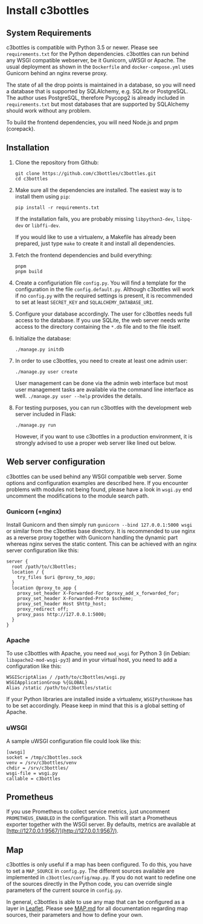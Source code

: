 # Install c3bottles

## System Requirements

c3bottles is compatible with Python 3.5 or newer. Please see `requirements.txt`
for the Python dependencies. c3bottles can run behind any WSGI compatible
webserver, be it Gunicorn, uWSGI or Apache. The usual deployment as shown in
the `Dockerfile` and `docker-compose.yml` uses Gunicorn behind an nginx reverse
proxy.

The state of all the drop points is maintained in a database, so you will need
a database that is supported by SQLAlchemy, e.g. SQLite or PostgreSQL. The
author uses PostgreSQL, therefore Psycopg2 is already included in
`requirements.txt` but most databases that are supported by SQLAlchemy should
work without any problem.

To build the frontend dependencies, you will need Node.js and pnpm (corepack).

## Installation

1.  Clone the repository from Github:

        git clone https://github.com/c3bottles/c3bottles.git
        cd c3bottles

2.  Make sure all the dependencies are installed. The easiest way is to
    install them using `pip`:

        pip install -r requirements.txt

    If the installation fails, you are probably missing `libpython3-dev`,
    `libpq-dev` or `libffi-dev`.

    If you would like to use a virtualenv, a Makefile has already been
    prepared, just type `make` to create it and install all dependencies.

3.  Fetch the frontend dependencies and build everything:

        pnpm
        pnpm build

4.  Create a configuriation file `config.py`. You will find a template for
    the configuration in the file `config.default.py`. Although c3bottles will
    work if no `config.py` with the required settings is present, it is
    recommended to set at least `SECRET_KEY` and `SQLALCHEMY_DATABASE_URI`.

5.  Configure your database accordingly. The user for c3bottles needs full
    access to the database. If you use SQLite, the web server needs write
    access to the directory containing the `*.db` file and to the file itself.

6.  Initialize the database:

        ./manage.py initdb

7.  In order to use c3bottles, you need to create at least one admin user:

        ./manage.py user create

    User management can be done via the admin web interface but most user
    management tasks are available via the command line interface as well.
    `./manage.py user --help` provides the details.

8.  For testing purposes, you can run c3bottles with the development web
    server included in Flask:

        ./manage.py run

    However, if you want to use c3bottles in a production environment, it is
    strongly advised to use a proper web server like lined out below.

## Web server configuration

c3bottles can be used behind any WSGI compatible web server. Some options and
configuration examples are described here. If you encounter problems with
modules not being found, please have a look in `wsgi.py` end uncomment the
modifications to the module search path.

### Gunicorn (+nginx)

Install Gunicorn and then simply run `gunicorn --bind 127.0.0.1:5000 wsgi` or
similar from the c3bottles base directory. It is recommended to use nginx
as a reverse proxy together with Gunicorn handling the dynamic part whereas
nginx serves the static content. This can be achieved with an nginx server
configuration like this:

    server {
      root /path/to/c3bottles;
      location / {
        try_files $uri @proxy_to_app;
      }
      location @proxy_to_app {
        proxy_set_header X-Forwarded-For $proxy_add_x_forwarded_for;
        proxy_set_header X-Forwarded-Proto $scheme;
        proxy_set_header Host $http_host;
        proxy_redirect off;
        proxy_pass http://127.0.0.1:5000;
      }
    }

### Apache

To use c3bottles with Apache, you need `mod_wsgi` for Python 3 (in Debian:
`libapache2-mod-wsgi-py3`) and in your virtual host, you need to add a
configuration like this:

    WSGIScriptAlias / /path/to/c3bottles/wsgi.py
    WSGIApplicationGroup %{GLOBAL}
    Alias /static /path/to/c3bottles/static

If your Python libraries are installed inside a virtualenv, `WSGIPythonHome`
has to be set accordingly. Please keep in mind that this is a global setting
of Apache.

### uWSGI

A sample uWSGI configuration file could look like this:

    [uwsgi]
    socket = /tmp/c3bottles.sock
    venv = /srv/c3bottles/venv
    chdir = /srv/c3bottles/
    wsgi-file = wsgi.py
    callable = c3bottles

## Prometheus

If you use Prometheus to collect service metrics, just uncomment
`PROMETHEUS_ENABLED` in the configuration. This will start a Prometheus
exporter together with the WSGI server. By defaults, metrics are available
at [http://127.0.0.1:9567/](http://127.0.0.1:9567/).

## Map

c3bottles is only useful if a map has been configured. To do this, you have to
set a `MAP_SOURCE` in `config.py`. The different sources available are
implemented in `c3bottles/config/map.py`. If you do not want to redefine one of
the sources directly in the Python code, you can override single parameters of
the current source in `config.py`.

In general, c3bottles is able to use any map that can be configured as a layer
in [Leaflet](https://leafletjs.com/). Please see [MAP.md](MAP.md) for all
documentation regarding map sources, their parameters and how to define your
own.
